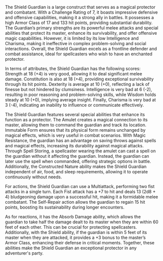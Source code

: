 The Shield Guardian is a large construct that serves as a magical protector and combatant. With a Challenge Rating of 7, it boasts impressive defensive and offensive capabilities, making it a strong ally in battles. It possesses a high Armor Class of 17 and 133 hit points, providing substantial durability. The Guardian’s primary strengths are its powerful melee attacks and special abilities that protect its master, enhance its survivability, and offer offensive magic capabilities. However, it is limited by its low Intelligence and Charisma, making it ineffective in complex problem-solving and social interactions. Overall, the Shield Guardian excels as a frontline defender and combat assistance, ideal for spellcasters who wish to have an enchanted protector.

In terms of attributes, the Shield Guardian has the following scores: Strength at 18 (+4) is very good, allowing it to deal significant melee damage. Constitution is also at 18 (+4), providing exceptional survivability through its hit points. Dexterity is average at 10 (+0), reflecting a lack of finesse but not hindered by clumsiness. Intelligence is very bad at 6 (-2), resulting in poor reasoning and problem-solving skills, while Wisdom holds steady at 10 (+0), implying average insight. Finally, Charisma is very bad at 3 (-4), indicating an inability to influence or communicate effectively.

The Shield Guardian features several special abilities that enhance its function as a protector. The Amulet creates a magical connection to its master, allowing them to command the guardian and track its location. Immutable Form ensures that its physical form remains unchanged by magical effects, which is very useful in combat scenarios. With Magic Resistance, the guardian has an advantage on saving throws against spells and magical effects, increasing its durability against magical attacks. Through Spell Storing, a spellcaster wearing the amulet can cast a spell on the guardian without it affecting the guardian. Instead, the guardian can later use the spell when commanded, offering strategic options in battle. Additionally, the Constructed Nature ability makes the Shield Guardian independent of air, food, and sleep requirements, allowing it to operate continuously without needs.

For actions, the Shield Guardian can use a Multiattack, performing two fist attacks in a single turn. Each Fist attack has a +7 to hit and deals 13 (2d8 + 4) bludgeoning damage upon a successful hit, making it a formidable melee combatant. The Self-Repair action allows the guardian to regain 15 hit points, boosting its sustainability during longer encounters.

As for reactions, it has the Absorb Damage ability, which allows the guardian to take half the damage dealt to its master when they are within 60 feet of each other. This can be crucial for protecting spellcasters. Additionally, with the Shield ability, if the guardian is within 5 feet of its master when they are attacked, it provides a +3 bonus to the master’s Armor Class, enhancing their defense in critical moments. Together, these abilities make the Shield Guardian an exceptional protector in any adventurer's party.